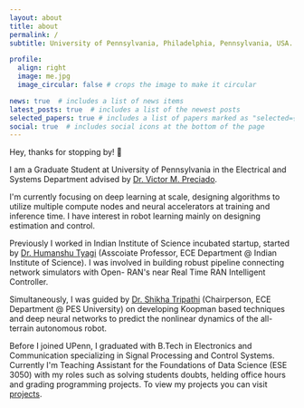 ```yaml
---
layout: about
title: about
permalink: /
subtitle: University of Pennsylvania, Philadelphia, Pennsylvania, USA.

profile:
  align: right
  image: me.jpg
  image_circular: false # crops the image to make it circular

news: true  # includes a list of news items
latest_posts: true  # includes a list of the newest posts
selected_papers: true # includes a list of papers marked as "selected={true}"
social: true  # includes social icons at the bottom of the page
---
```


Hey, thanks for stopping by! 👋

I am a Graduate Student at University of Pennsylvania in the Electrical and Systems Department advised by [Dr. Victor M. Preciado](https://sites.google.com/site/victormpreciado/). 

I'm currently focusing on deep learning at scale, designing algorithms to utilize multiple compute nodes and neural accelerators at training and inference time. I have interest in robot learning mainly on designing estimation and control. 

Previously I worked in Indian Institute of Science incubated startup, started by [Dr. Humanshu Tyagi](https://ece.iisc.ac.in/~htyagi/) (Asscoiate Professor, ECE Department @ Indian Institute of Science). I was involved in building robust pipeline connecting network simulators with Open- RAN's near Real Time RAN Intelligent Controller. 

Simultaneously, I was guided by [Dr. Shikha Tripathi](https://staff.pes.edu/nm1046/) (Chairperson, ECE Department @ PES University) on developing Koopman based techniques and deep neural networks to predict the nonlinear dynamics of the all-terrain autonomous robot. 

Before I joined UPenn, I graduated with B.Tech in Electronics and Communication specializing in Signal Processing and Control Systems. Currently I'm Teaching Assistant for the Foundations of Data Science (ESE 3050) with my roles such as solving students doubts, helding office hours and grading programming projects. To view my projects you can visit [projects](/projects/).